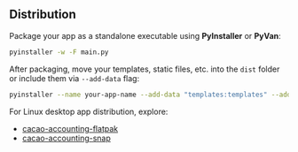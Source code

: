 ## Distribution

Package your app as a standalone executable using **PyInstaller** or **PyVan**:

```bash
pyinstaller -w -F main.py
```

After packaging, move your templates, static files, etc. into the `dist` folder or include them via `--add-data` flag:

```bash
pyinstaller --name your-app-name --add-data "templates:templates" --add-data "static:static" gui.py
```

For Linux desktop app distribution, explore:

* [cacao-accounting-flatpak](https://github.com/mammhoud/cacao-accounting-flatpak)
* [cacao-accounting-snap](https://github.com/mammhoud/cacao-accounting-snap)


